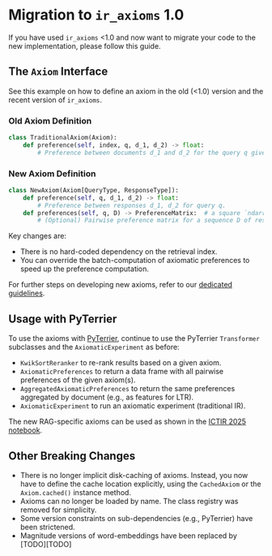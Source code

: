 # Migration to `ir_axioms` 1.0

If you have used `ir_axioms` <1.0 and now want to migrate your code to the new implementation, please follow this guide.

## The `Axiom` Interface

See this example on how to define an axiom in the old (<1.0) version and the recent version of `ir_axioms`.

### Old Axiom Definition

```python
class TraditionalAxiom(Axiom):
    def preference(self, index, q, d_1, d_2) -> float:
        # Preference between documents d_1 and d_2 for the query q given a retrieval index.
```

### New Axiom Definition

```python
class NewAxiom(Axiom[QueryType, ResponseType]):
    def preference(self, q, d_1, d_2) -> float:
        # Preference between responses d_1, d_2 for query q.
    def preferences(self, q, D) -> PreferenceMatrix:  # a square `ndarray`
        # (Optional) Pairwise preference matrix for a sequence D of responses for query q.
```

Key changes are:

- There is no hard-coded dependency on the retrieval index.
- You can override the batch-computation of axiomatic preferences to speed up the preference computation.

For further steps on developing new axioms, refer to our [dedicated guidelines](./axiom-development.md).

## Usage with PyTerrier

To use the axioms with [PyTerrier](https://pyterrier.readthedocs.io/en/latest/), continue to use the PyTerrier `Transformer` subclasses and the `AxiomaticExperiment` as before:

- `KwikSortReranker` to re-rank results based on a given axiom.
- `AxiomaticPreferences` to return a data frame with all pairwise preferences of the given axiom(s).
- `AggregatedAxiomaticPreferences` to return the same preferences aggregated by document (e.g., as features for LTR).
- `AxiomaticExperiment` to run an axiomatic experiment (traditional IR).

The new RAG-specific axioms can be used as shown in the [ICTIR 2025 notebook](../experiments/ictir2025.ipynb).

## Other Breaking Changes

- There is no longer implicit disk-caching of axioms. Instead, you now have to define the cache location explicitly, using the `CachedAxiom` or the `Axiom.cached()` instance method.
- Axioms can no longer be loaded by name. The class registry was removed for simplicity.
- Some version constraints on sub-dependencies (e.g., PyTerrier) have been strictened.
- Magnitude versions of word-embeddings have been replaced by [TODO][TODO]
